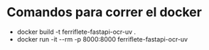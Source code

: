 # Comandos para correr el docker
- docker build -t ferriflete-fastapi-ocr-uv .
- docker run -it --rm -p 8000:8000 ferriflete-fastapi-ocr-uv
